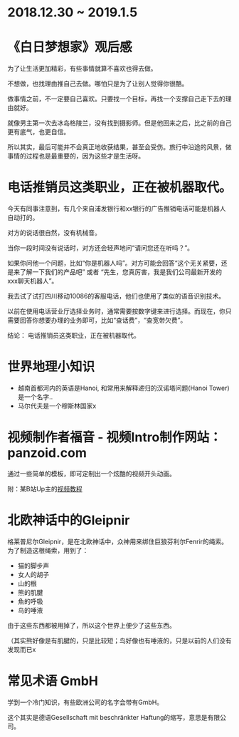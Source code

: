 # 2018.12.30 ~ 2019.1.5

# 《白日梦想家》观后感

为了让生活更加精彩，有些事情就算不喜欢也得去做。

不想做，也找理由推自己去做。哪怕只是为了让别人觉得你很酷。

做事情之前，不一定要自己喜欢。只要找一个目标，再找一个支撑自己走下去的理由就好。

就像男主第一次去冰岛格陵兰，没有找到摄影师。但是他回来之后，比之前的自己更有底气，也更自信。

所以其实，最后可能并不会真正地收获结果，甚至会受伤。旅行中沿途的风景，做事情的过程也是最重要的，因为这些才是生活呀。

# 电话推销员这类职业，正在被机器取代。

今天有同事注意到，有几个来自浦发银行和xx银行的广告推销电话可能是机器人自动打的。

对方的说话很自然，没有机械音。

当你一段时间没有说话时，对方还会轻声地问“请问您还在听吗？”。

如果你问他一个问题，比如“你是机器人吗”。对方可能会回答“这个无关紧要，还是来了解一下我们的产品吧” 或者 “先生，您真厉害，我是我们公司最新开发的xxx聊天机器人”。

我去试了试打四川移动10086的客服电话，他们也使用了类似的语音识别技术。

以前在使用电话营业厅选择业务时，通常需要按数字键来进行选择。而现在，你只需要回答你想要办理的业务即可，比如“查话费”，“查宽带欠费”。

结论：
电话推销员这类职业，正在被机器取代。

# 世界地理小知识

* 越南首都河内的英语是Hanoi, 和常用来解释递归的汉诺塔问题(Hanoi Tower)是一个名字..
* 马尔代夫是一个穆斯林国家x

# 视频制作者福音 - 视频Intro制作网站：panzoid.com

通过一些简单的模板，即可定制出一个炫酷的视频开头动画。

附：某B站Up主的[视频教程](https://www.bilibili.com/video/av9554364)

# 北欧神话中的Gleipnir

格莱普尼尔Gleipnir，是在北欧神话中，众神用来绑住巨狼芬利尔Fenrir的绳索。为了制造这根绳索，用到了：

* 猫的脚步声
* 女人的胡子
* 山的根
* 熊的肌腱
* 魚的呼吸
* 鸟的唾液

由于这些东西都被用掉了，所以这个世界上便少了这些东西。

（其实熊好像是有肌腱的，只是比较短；鸟好像也有唾液的，只是以前的人们没有发现而已x

# 常见术语 GmbH

学到一个冷门知识，有些欧洲公司的名字会带有GmbH。

这个其实是德语Gesellschaft mit beschränkter Haftung的缩写，意思是有限公司。